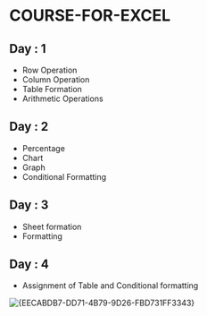 # COURSE-FOR-EXCEL
## Day : 1
- Row Operation
- Column Operation
- Table Formation
- Arithmetic Operations
## Day : 2
- Percentage
- Chart
- Graph
- Conditional Formatting
## Day : 3
- Sheet formation
- Formatting
## Day : 4
- Assignment of Table and Conditional formatting

![{EECABDB7-DD71-4B79-9D26-FBD731FF3343}](https://github.com/user-attachments/assets/9e1fcf5d-bd96-47ed-bd16-732eadad9bea)
